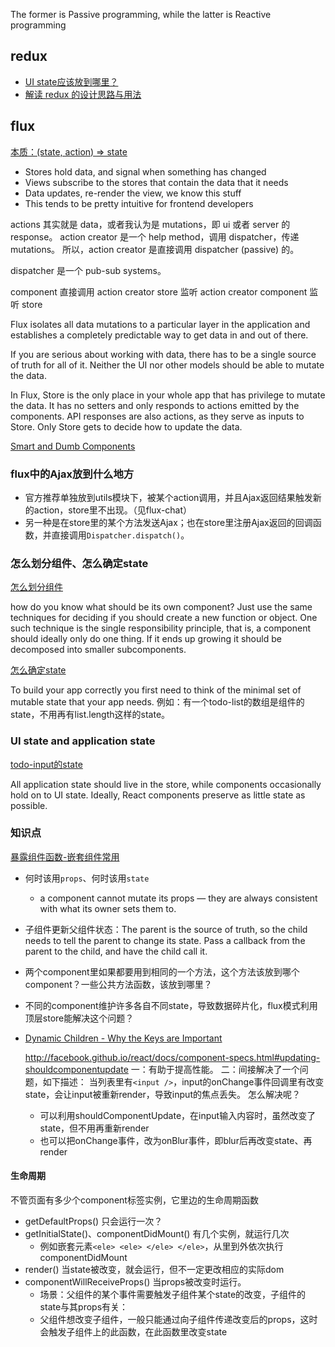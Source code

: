 


The former is Passive programming, while the latter is Reactive programming

## redux
- [UI state应该放到哪里？](https://github.com/rackt/redux/issues/595)
- [解读 redux 的设计思路与用法](http://div.io/topic/1309)

## flux
[本质：(state, action) => state](https://speakerdeck.com/jmorrell/jsconf-uy-flux-those-who-forget-the-past-dot-dot-dot)

- Stores hold data, and signal when something has changed
- Views subscribe to the stores that contain the data that it needs
- Data updates, re-render the view, we know this stuff
- This tends to be pretty intuitive for frontend developers

actions 其实就是 data，或者我认为是 mutations，即 ui 或者 server 的 response。
action creator 是一个 help method，调用 dispatcher，传递 mutations。
所以，action creator 是直接调用 dispatcher (passive) 的。

dispatcher 是一个 pub-sub systems。

component 直接调用 action creator
store 监听 action creator
component 监听 store

Flux isolates all data mutations to a particular layer in the application and establishes a completely predictable way to get data in and out of there.

If you are serious about working with data, there has to be a single source of truth for all of it. Neither the UI nor other models should be able to mutate the data.

In Flux, Store is the only place in your whole app that has privilege to mutate the data. It has no setters and only responds to actions emitted by the components. API responses are also actions, as they serve as inputs to Store. Only Store gets to decide how to update the data.

[Smart and Dumb Components](https://medium.com/@dan_abramov/smart-and-dumb-components-7ca2f9a7c7d0)

### flux中的Ajax放到什么地方
- 官方推荐单独放到utils模块下，被某个action调用，并且Ajax返回结果触发新的action，store里不出现。（见flux-chat）
- 另一种是在store里的某个方法发送Ajax；也在store里注册Ajax返回的回调函数，并直接调用`Dispatcher.dispatch()`。


### 怎么划分组件、怎么确定state
[怎么划分组件](http://facebook.github.io/react/docs/thinking-in-react.html#step-1-break-the-ui-into-a-component-hierarchy)

how do you know what should be its own component? Just use the same techniques for deciding if you should create a new function or object. One such technique is the single responsibility principle, that is, a component should ideally only do one thing. If it ends up growing it should be decomposed into smaller subcomponents.

[怎么确定state](http://facebook.github.io/react/docs/thinking-in-react.html#step-3-identify-the-minimal-but-complete-representation-of-ui-state)

To build your app correctly you first need to think of the minimal set of mutable state that your app needs.
例如：有一个todo-list的数组是组件的state，不用再有list.length这样的state。

### UI state and application state
[todo-input的state](http://facebook.github.io/flux/docs/todo-list.html#content)

All application state should live in the store, while components occasionally hold on to UI state. Ideally, React components preserve as little state as possible.

### 知识点

[暴露组件函数-嵌套组件常用](http://facebook.github.io/react/tips/expose-component-functions.html)

- 何时该用`props`、何时该用`state`
    - a component cannot mutate its props — they are always consistent with what its owner sets them to.
- 子组件更新父组件状态：The parent is the source of truth, so the child needs to tell the parent to change its state. Pass a callback from the parent to the child, and have the child call it.
- 两个component里如果都要用到相同的一个方法，这个方法该放到哪个component？一些公共方法函数，该放到哪里？
- 不同的component维护许多各自不同state，导致数据碎片化，flux模式利用顶层store能解决这个问题？

- [Dynamic Children - Why the Keys are Important](http://blog.arkency.com/2014/10/react-dot-js-and-dynamic-children-why-the-keys-are-important/)

    http://facebook.github.io/react/docs/component-specs.html#updating-shouldcomponentupdate
    一：有助于提高性能。
    二：间接解决了一个问题，如下描述：
    当列表里有`<input />`，input的onChange事件回调里有改变state，会让input被重新render，导致input的焦点丢失。
    怎么解决呢？
     - 可以利用shouldComponentUpdate，在input输入内容时，虽然改变了state，但不用再重新render
     - 也可以把onChange事件，改为onBlur事件，即blur后再改变state、再render


#### 生命周期
不管页面有多少个component标签实例，它里边的生命周期函数

- getDefaultProps() 只会运行一次？
- getInitialState()、componentDidMount() 有几个实例，就运行几次
    - 例如嵌套元素`<ele> <ele> </ele> </ele>`，从里到外依次执行componentDidMount
- render() 当state被改变，就会运行，但不一定更改相应的实际dom
- componentWillReceiveProps() 当props被改变时运行。
    - 场景：父组件的某个事件需要触发子组件某个state的改变，子组件的state与其props有关：
    - 父组件想改变子组件，一般只能通过向子组件传递改变后的props，这时会触发子组件上的此函数，在此函数里改变state
